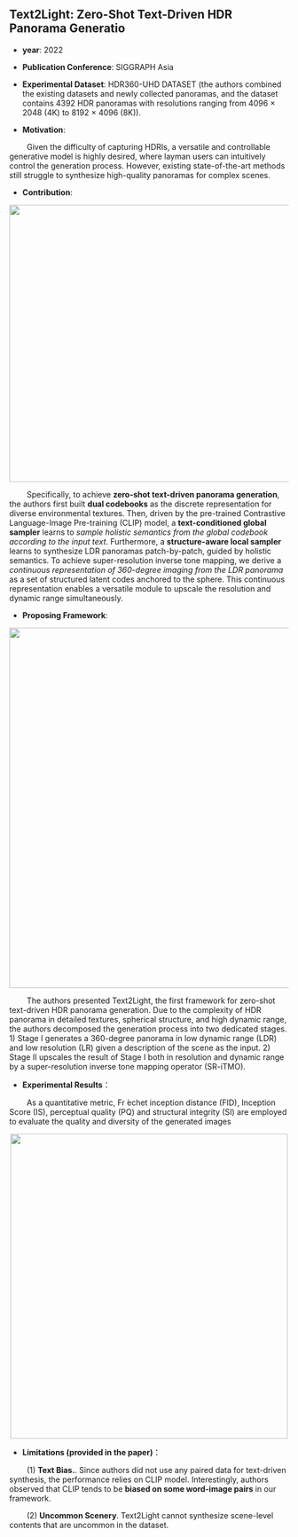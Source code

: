 ## Text2Light: Zero-Shot Text-Driven HDR Panorama Generatio

- **year**: 2022

- **Publication Conference**: SIGGRAPH Asia

- **Experimental Dataset**:  HDR360-UHD DATASET (the authors combined the existing datasets and newly collected panoramas, and the dataset contains 4392 HDR panoramas with resolutions ranging from 4096 × 2048 (4K) to 8192 × 4096 (8K)).

- **Motivation**:

&nbsp; &nbsp; &nbsp; &nbsp; Given the difficulty of capturing HDRIs, a versatile and controllable generative model is highly desired, where layman users can intuitively control the generation process. However, existing state-of-the-art methods still struggle to synthesize high-quality panoramas for complex scenes. 

- **Contribution**:
<div align=center>
<img src="https://github.com/VLISLAB/360-DL-Survey/blob/ae989ab649b766168fd807bfafc09c81cb68fe00/Images/text2pano1.png" width="1000" height="500">
</div>

&nbsp; &nbsp; &nbsp; &nbsp; Specifically, to achieve **zero-shot text-driven panorama generation**, the authors first built **dual codebooks** as the discrete representation for diverse environmental textures. Then, driven by the pre-trained Contrastive Language-Image Pre-training (CLIP) model, a **text-conditioned global sampler** learns to *sample holistic semantics from the global codebook according to the input text*. Furthermore, a **structure-aware local sampler** learns to synthesize LDR panoramas patch-by-patch, guided by holistic semantics. To achieve super-resolution inverse tone mapping, we derive a *continuous representation of 360-degree imaging from the LDR panorama* as a set of structured latent codes anchored to the sphere. This continuous representation enables a versatile module to upscale the resolution and dynamic range simultaneously. 

- **Proposing Framework**:

<div align=center>
<img src="https://github.com/VLISLAB/360-DL-Survey/blob/e1c2300ccfdabebdd2bf414e3d3a6b701c28f746/Images/text2pano2.png" width="1000" height="650">
</div>

&nbsp; &nbsp; &nbsp; &nbsp; The authors presented Text2Light, the first framework for zero-shot text-driven HDR panorama generation. Due to the complexity of HDR panorama in detailed textures, spherical structure, and high dynamic range, the authors decomposed the generation process into two dedicated stages. 1) Stage I generates a 360-degree panorama in low dynamic range (LDR) and low resolution (LR) given a description of the scene as the input. 2) Stage II upscales the result of Stage I both in resolution and dynamic range by a super-resolution inverse tone mapping operator (SR-iTMO).


- **Experimental Results**：

&nbsp; &nbsp; &nbsp; &nbsp; As a quantitative metric, Fr ́echet inception distance (FID), Inception Score (IS), perceptual quality (PQ) and structural integrity (SI) are employed to evaluate the quality and diversity of the generated images

<div align=center>
<img src="https://github.com/VLISLAB/360-DL-Survey/blob/0b5649bbe1131424c944d0cad8bd3001d10a1846/Images/text2pano3.png" width="500" height="550">
</div>


 
- **Limitations (provided in the paper)**：

&nbsp; &nbsp; &nbsp; &nbsp; (1) **Text Bias.**. Since authors did not use any paired data for text-driven synthesis, the performance relies on CLIP model. Interestingly, authors observed that CLIP tends to be **biased on some word-image pairs** in our framework.

&nbsp; &nbsp; &nbsp; &nbsp; (2) **Uncommon Scenery**. Text2Light cannot synthesize scene-level contents that are uncommon in the dataset.
